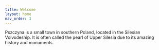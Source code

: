 ```yaml
---
title: Welcome
layout: home
nav_order: 1
---
```


Pszczyna is a small town in southern Poland, located in the Silesian Voivodeship. It is often called the pearl of Upper Silesia due to its amazing history and monuments.
